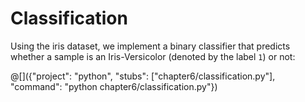 # Classification

Using the iris dataset, we implement a binary classifier that predicts
whether a sample is an Iris-Versicolor (denoted by the label `1`) or not: 

@[]({"project": "python", "stubs": ["chapter6/classification.py"], "command": "python chapter6/classification.py"})
